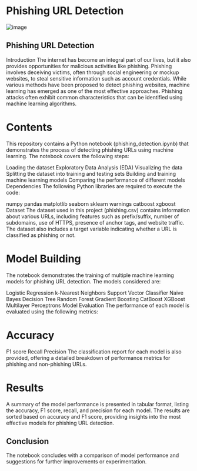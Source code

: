 # Phishing URL Detection 
![image](https://app.gemoo.com/share/image-annotation/657656297930956800?codeId=DGYwd3EJjza7O&origin=imageurlgenerator&card=657656295548600320)


## Phishing URL Detection
Introduction
The internet has become an integral part of our lives, but it also provides opportunities for malicious activities like phishing. Phishing involves deceiving victims, often through social engineering or mockup websites, to steal sensitive information such as account credentials. While various methods have been proposed to detect phishing websites, machine learning has emerged as one of the most effective approaches. Phishing attacks often exhibit common characteristics that can be identified using machine learning algorithms.

# Contents
This repository contains a Python notebook (phishing_detection.ipynb) that demonstrates the process of detecting phishing URLs using machine learning. The notebook covers the following steps:

Loading the dataset
Exploratory Data Analysis (EDA)
Visualizing the data
Splitting the dataset into training and testing sets
Building and training machine learning models
Comparing the performance of different models
Dependencies
The following Python libraries are required to execute the code:

numpy
pandas
matplotlib
seaborn
sklearn
warnings
catboost
xgboost
Dataset
The dataset used in this project (phishing.csv) contains information about various URLs, including features such as prefix/suffix, number of subdomains, use of HTTPS, presence of anchor tags, and website traffic. The dataset also includes a target variable indicating whether a URL is classified as phishing or not.

# Model Building
The notebook demonstrates the training of multiple machine learning models for phishing URL detection. The models considered are:

Logistic Regression
k-Nearest Neighbors
Support Vector Classifier
Naive Bayes
Decision Tree
Random Forest
Gradient Boosting
CatBoost
XGBoost
Multilayer Perceptrons
Model Evaluation
The performance of each model is evaluated using the following metrics:

# Accuracy
F1 score
Recall
Precision
The classification report for each model is also provided, offering a detailed breakdown of performance metrics for phishing and non-phishing URLs.

# Results
A summary of the model performance is presented in tabular format, listing the accuracy, F1 score, recall, and precision for each model. The results are sorted based on accuracy and F1 score, providing insights into the most effective models for phishing URL detection.

## Conclusion
The notebook concludes with a comparison of model performance and suggestions for further improvements or experimentation.
